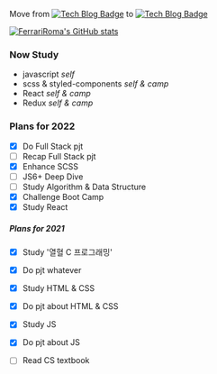 Move from 
[![Tech Blog Badge](http://img.shields.io/badge/-Naver%20blog-white?style=flat-square&logo=naver&link=https://blog.naver.com/ehdekdghkdwp)](https://blog.naver.com/ehdekdghkdwp)
to
[![Tech Blog Badge](http://img.shields.io/badge/-Velog%20blog-gray?style=flat-square&logo=velog&link=https://velog.io/@ferrari_roma)](https://velog.io/@ferrari_roma)

<!-- [![FerrariRoma's GitHub stats](https://github-readme-stats.vercel.app/api?username=ferrariRoma&show_icons=true&theme=material-palenight)](https://github.com/anuraghazra/github-readme-stats) -->
[![FerrariRoma's GitHub stats](https://github-readme-stats.vercel.app/api?username=ferrariRoma)](https://github.com/anuraghazra/github-readme-stats)

<!--
![HTML5](https://img.shields.io/badge/-HTML5-F05032?style=for-the-badge&logo=html5&logoColor=ffffff)
![CSS3](https://img.shields.io/badge/-CSS3-007ACC?style=for-the-badge&logo=css3)
![JavaScript](https://img.shields.io/badge/-JavaScript-%23F7DF1C?style=for-the-badge&logo=javascript&logoColor=000000&labelColor=%23F7DF1C&color=%23FFCE5A)
![Node](https://img.shields.io/badge/-Nodejs-43853d?style=for-the-badge&logo=Node.js&logoColor=white)
![Git](https://img.shields.io/badge/-Git-F05032?style=for-the-badge&logo=git&logoColor=ffffff) 
-->

<!-- study now -->
### Now Study
- javascript _self_
- scss & styled-components _self & camp_
- React _self & camp_
- Redux _self & camp_

<!-- Plan -->
### Plans for 2022
- [x] Do Full Stack pjt
- [ ] Recap Full Stack pjt
- [x] Enhance SCSS
- [ ] JS6+ Deep Dive
- [ ] Study Algorithm & Data Structure
- [x] Challenge Boot Camp
- [x] Study React

##### Plans for 2021
- [x] Study '열혈 C 프로그래밍'
- [x] Do pjt whatever
- [x] Study HTML & CSS
- [x] Do pjt about HTML & CSS
- [x] Study JS
- [x] Do pjt about JS
- [ ] Read CS textbook



<!--
**wayneglik/wayneglik** is a ✨ _special_ ✨ repository because its `README.md` (this file) appears on your GitHub profile.

Here are some ideas to get you started:

- 🔭 I’m currently working on ...
- 🌱 I’m currently learning ...
- 👯 I’m looking to collaborate on ...
- 🤔 I’m looking for help with ...
- 💬 Ask me about ...
- 📫 How to reach me: ...
- 😄 Pronouns: ...
- ⚡ Fun fact: ...
-->
